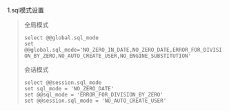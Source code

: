 1.sql模式设置

> 全局模式
>
> `select @@global.sql_mode`  
> `set @@global.sql_mode='NO_ZERO_IN_DATE,NO_ZERO_DATE,ERROR_FOR_DIVISION_BY_ZERO,NO_AUTO_CREATE_USER,NO_ENGINE_SUBSTITUTION'`
>
> 会话模式
>
> `select @@session.sql_mode`  
> `set sql_mode = 'NO_ZERO_DATE'`  
> `set @@sql_mode = 'ERROR_FOR_DIVISION_BY_ZERO'`  
> `set @@session.sql_mode = 'NO_AUTO_CREATE_USER'`



